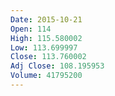 ```yaml
---
Date: 2015-10-21
Open: 114
High: 115.580002
Low: 113.699997
Close: 113.760002
Adj Close: 108.195953
Volume: 41795200
---
```

